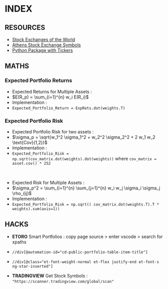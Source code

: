 # INDEX

## RESOURCES

- [Stock Exchanges of the World](https://en.wikipedia.org/wiki/List_of_stock_exchanges)
- [Athens Stock Exchange Symbols](https://finance.yahoo.com/screener/unsaved/c1da39e2-6cde-497b-a92d-93939eddb9ee?count=150)
- [Python Package with Tickers](https://pypi.org/project/pytickersymbols/)

## MATHS

### Expected Portfolio Returns

- Expected Returns for Multiple Assets :
- $E(R_p) = \sum_{i=1}^{n} w_i E(R_i)$
- Implementation :
- `Expected_Portfolio_Return = ExpRets.dot(weights.T)`

### Expected Portfolio Risk

- Expected Portfolio Risk for two assets :
- $\sigma_p = \sqrt{w_1^2 \sigma_1^2 + w_2^2 \sigma_2^2 + 2 w_1 w_2 \text{Cov}(1,2)}$
- Implementation :
- `Expected_Portfolio_Risk = np.sqrt(cov_matrix.dot(weights).dot(weights))` where `cov_matrix = asset.cov() * 252`

<br>

- Expected Risk for Multiple Assets :
- $\sigma_p^2 = \sum_{i=1}^{n} \sum_{j=1}^{n} w_i w_j \sigma_i \sigma_j \rho_{ij}$
- Implementation :
- `Expected_Portfolio_Risk = np.sqrt(( cov_matrix.dot(weights.T).T * weights).sum(axis=1))`

## HACKS

- **ETORO** Smart Portfolios : copy page source > enter vscode > search for xpaths
- ```{xml}
  //div[@automation-id="cd-public-portfolio-table-item-title"]
  ```
- ```{xml}
  //div[@class="et-font-weight-normal et-flex justify-end et-font-s ng-star-inserted"]
  ```
- **TRADINGVIEW** Get Stock Symbols : `"https://scanner.tradingview.com/global/scan"`
